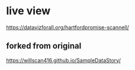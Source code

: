 # live view
https://datavizforall.org/hartfordpromise-scannell/

## forked from original
https://willscan416.github.io/SampleDataStory/
